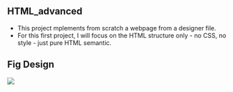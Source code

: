 ## HTML_advanced

- This project mplements from scratch a webpage from a designer file.
- For this first project, I will focus on the HTML structure only - no CSS, no style - just pure HTML semantic.

## Fig Design

<img src='/Homepage.zip'>


